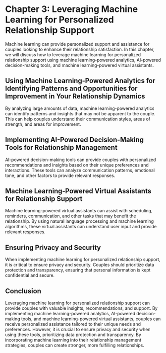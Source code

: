 Chapter 3: Leveraging Machine Learning for Personalized Relationship Support
============================================================================

Machine learning can provide personalized support and assistance for couples looking to enhance their relationship satisfaction. In this chapter, we will discuss how to leverage machine learning for personalized relationship support using machine learning-powered analytics, AI-powered decision-making tools, and machine learning-powered virtual assistants.

Using Machine Learning-Powered Analytics for Identifying Patterns and Opportunities for Improvement in Your Relationship Dynamics
---------------------------------------------------------------------------------------------------------------------------------

By analyzing large amounts of data, machine learning-powered analytics can identify patterns and insights that may not be apparent to the couple. This can help couples understand their communication styles, areas of strength, and areas for improvement.

Implementing AI-Powered Decision-Making Tools for Relationship Management
-------------------------------------------------------------------------

AI-powered decision-making tools can provide couples with personalized recommendations and insights based on their unique preferences and interactions. These tools can analyze communication patterns, emotional tone, and other factors to provide relevant responses.

Machine Learning-Powered Virtual Assistants for Relationship Support
--------------------------------------------------------------------

Machine learning-powered virtual assistants can assist with scheduling, reminders, communication, and other tasks that may benefit the relationship. By using natural language processing and machine learning algorithms, these virtual assistants can understand user input and provide relevant responses.

Ensuring Privacy and Security
-----------------------------

When implementing machine learning for personalized relationship support, it is critical to ensure privacy and security. Couples should prioritize data protection and transparency, ensuring that personal information is kept confidential and secure.

Conclusion
----------

Leveraging machine learning for personalized relationship support can provide couples with valuable insights, recommendations, and support. By implementing machine learning-powered analytics, AI-powered decision-making tools, and machine learning-powered virtual assistants, couples can receive personalized assistance tailored to their unique needs and preferences. However, it is crucial to ensure privacy and security when using these tools, prioritizing data protection and transparency. By incorporating machine learning into their relationship management strategies, couples can create stronger, more fulfilling relationships.
